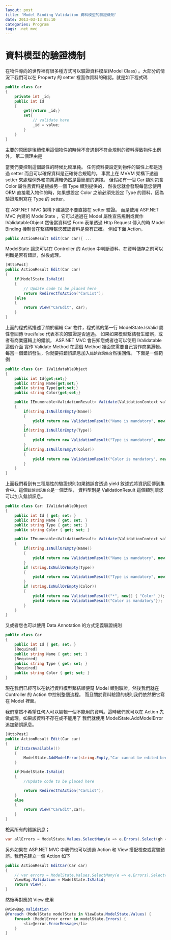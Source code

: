 ```yaml
---
layout: post
title: 'Model Binding Validation 資料模型的驗證機制'
date: 2013-03-13 05:10
categories: Program
tags: .net mvc
---
```



# 資料模型的驗證機制


在物件導向的世界裡有很多種方式可以驗證資料模型(Model Class) 。大部分的情況下我們可以在 Property
的 setter 裡面作資料的確認。就是如下程式碼

<!--more-->

~~~csharp
public class Car
{
	private int _id;
	public int Id
	{
		get{return _id;}
		set{
			// validate here
			_id = value;
		}
	}
}
~~~

主要的原因是後續使用這個物件的時候不會遇到不符合規則的資料導致物件出例外。
第二個理由是
<!-- more -->
當我們要控制這個屬性的時候比較單純。
任何資料要設定到物件的屬性上都是透過 setter 而且可以確保資料是正確符合規範的。
事實上在 MVVM 架構下透過 setter 來處理例外和商業邏輯仍然是最簡單的選擇。
但假如有一個 Car 類別包含 Color 屬性且資料是根據另一個 Type 類別提供的，
然後您就會發現每當您使用 ORM 直接載入物件的時，如果想設定 Color 之前必須先設定 Type 的資料，因為驗證規則寫在 Type 的 setter。

在 ASP.NET MVC 架構下建議您不要直接在 setter 驗證。
而是使用 ASP.NET MVC 內建的 ModelState ，它可以透過在 Model 屬性宣告規則或實作 IValidatableObject 然後當資料從 Form 表單透過 Http Request 傳入的時
 Model Binding 機制會在繫結時幫您確認資料是否有正確。
例如下面 Action，

~~~csharp
public ActionResult Edit(Car car){ ...
~~~

ModelState 讓您可以在 Controller 的 Action 中判斷資料，在資料儲存之前可以判斷是否有錯誤，然後處理。

~~~csharp
[HttpPost]
public ActionResult Edit(Car car)
{
	if(ModelState.IsValid)
	{
		// Update code to be placed here
		return RedirectToAction("CarList");
	}else
	{
		return View("CarEdit", car);
	}
}
~~~

上面的程式碼描述了關於編輯 Car 物件，程式碼的第一行 ModelState.IsValid 屬性會回傳 true/false 代表本次的驗證是否通過。
如果如果模型繫結發生錯誤，或者有商業邏輯上的錯誤， ASP.NET MVC 會告知您或者也可以使用 IValidatable 這個介面
實作 Validate Method 在這個 Method 裡面您需要自己實作商業邏輯。
每當一個錯誤發生，你就要把錯誤訊息加入<code>錯誤資訊集合</code>然後回傳。
下面是一個範例

~~~csharp
public class Car: IValidatableObject
{
	public int Id{get;set;}
	public string Name{get;set;}
	public string Type{get;set;}
	public string Color{get;set;}

	public IEnumerable<ValidationResult> Validate(ValidationContext validationContext)
	{
		if(string.IsNullOrEmpty(Name))
		{
			yield return new ValidationResult("Name is mandatory", new[] {"Name"});
		}
		if(string.IsNullOrEmpty(Type))
		{
			yield return new ValidationResult("Type is mandatory", new[]{"Type"});
		}
		if(string.IsNullOrEmpyt(Color))
		{
			yield return new ValidationResult("Color is mandatory", new[] {"Color"});
		}
	}
}
~~~

上面我們看到有三種屬性的驗證規則如果錯誤會透過 yield 敘述式將資訊回傳到集合中。這個<code>錯誤資訊集合</code>是一個泛型，
資料型別是 ValidationResult 這個類別讓您可以加入錯誤訊息。

~~~csharp
public class Car: IValidatableObject
{
    public int Id { get; set; }
    public string Name { get; set; }
    public string Type { get; set; }
    public string Color { get; set; }

    public IEnumerable<ValidationResult> Validate(ValidationContext validationContext)
    {
        if(string.IsNullOrEmpty(Name))
        {
            yield return new ValidationResult("Name is mandatory", new[] {"Name"});
        }
        if (string.IsNullOrEmpty(Type))
        {
            yield return new ValidationResult("Type is mandatory", new[] { "Type" });
        }
        if (string.IsNullOrEmpty(Color))
        {
            yield return new ValidationResult("*", new[] { "Color" });
            yield return new ValidationResult("Color is mandatory"});
        }
    }
}
~~~

又或者您也可以使用 Data Annotation 的方式定義驗證規則

~~~csharp
public class Car
{
    public int Id { get; set; }
	[Required]
    public string Name { get; set; }
	[Required]
    public string Type { get; set; }
	[Required]
    public string Color { get; set; }
}
~~~

現在我們已經可以在執行資料模型繫結順便幫 Model 類別驗證，然後我們就在 Controller 的 Action 中控制整個流程。
而且關於資料驗證的規則我們依然把它寫在 Model 裡面。

我們當然不希望任何人可以編輯一個不能用的資料。這時我們就可以在 Action 先做處理。如果該資料不存在或不能用了
我們就使用 ModelState.AddModelError 追加錯誤訊息。

~~~csharp
[HttpPost]
public ActionResult Edit(Car car)
{
    if(IsCarAvailable())
    {
        ModelState.AddModelError(string.Empty,"Car cannot be edited because not available anymore");
    }

    if(ModelState.IsValid)
    {
        //Update code to be placed here

        return RedirectToAction("CarList");
    }
    else
    {
        return View("CarEdit",car);
    }
}
~~~

檢索所有的錯誤訊息；

~~~csharp
var allErrors = ModelState.Values.SelectMany(e => e.Errors).Select(gh => gh.ErrorMessage);
~~~

另外如果在 ASP.NET MVC 中我們也可以透過 Action 和 View 搭配檢查或實驗錯誤。我們先建立一個 Action 如下

~~~csharp
public ActionResult EditCar(Car car)
{
    // var errors = ModelState.Values.SelectMany(e => e.Errors).Select(gh => gh.ErrorMessage);
    ViewBag.Validation = ModelState.IsValid;
    return View();
}
~~~

然後再對應的 View 使用

~~~csharp
@ViewBag.Validation
@foreach (ModelState modelState in ViewData.ModelState.Values) {
    foreach (ModelError error in modelState.Errors) {
        <li>@error.ErrorMessage</li>
    }
}
~~~
